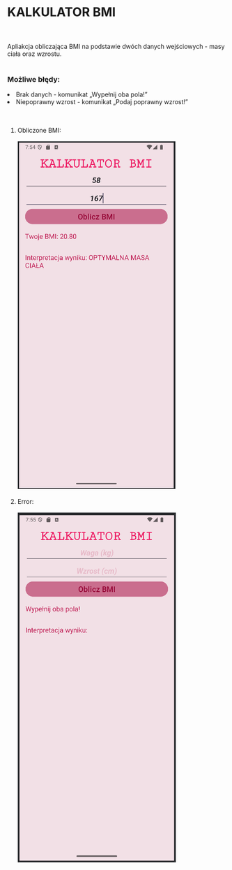 <h1>KALKULATOR BMI</h1>
<br></br>
Apliakcja obliczająca BMI na podstawie dwóch danych wejściowych - masy ciała oraz wzrostu. 
<br></br>
<h3>Możliwe błędy:</h3>
<li>Brak danych - komunikat „Wypełnij oba pola!”</li>
<li>Niepoprawny wzrost - komunikat „Podaj poprawny wzrost!”</li>
<br></br>

1) Obliczone BMI:
<br></br>
![screenshot](images/PAMOCALCULATED.png)
<br></br>
3) Error:
<br></br>
![screenshot](images/PAMOERROR.png)

